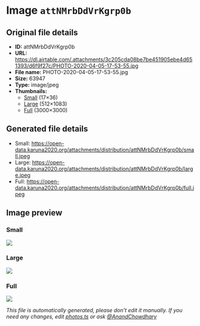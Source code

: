 # Image `attNMrbDdVrKgrp0b`

## Original file details

- **ID:** attNMrbDdVrKgrp0b
- **URL:** https://dl.airtable.com/.attachments/3c205cda08be7be451905ebe4d651393/d6f9f27c/PHOTO-2020-04-05-17-53-55.jpg
- **File name:** PHOTO-2020-04-05-17-53-55.jpg
- **Size:** 63947
- **Type:** image/jpeg
- **Thumbnails:**
  - [Small](https://dl.airtable.com/.attachmentThumbnails/7f81293bc40b95e0a80aa40fe51dc1be/4cbf04e6) (17×36)
  - [Large](https://dl.airtable.com/.attachmentThumbnails/ed5acd1d588d5288b4a3396022db6ef2/ef753175) (512×1083)
  - [Full](https://dl.airtable.com/.attachmentThumbnails/7ece1eded3c0bf0763b6e3edd18f1eaa/a5382ca2) (3000×3000)

## Generated file details

- Small: https://open-data.karuna2020.org/attachments/distribution/attNMrbDdVrKgrp0b/small.jpeg
- Large: https://open-data.karuna2020.org/attachments/distribution/attNMrbDdVrKgrp0b/large.jpeg
- Full: https://open-data.karuna2020.org/attachments/distribution/attNMrbDdVrKgrp0b/full.jpeg

## Image preview

### Small

![](https://open-data.karuna2020.org/attachments/distribution/attNMrbDdVrKgrp0b/small.jpeg)

### Large

![](https://open-data.karuna2020.org/attachments/distribution/attNMrbDdVrKgrp0b/large.jpeg)

### Full

![](https://open-data.karuna2020.org/attachments/distribution/attNMrbDdVrKgrp0b/full.jpeg)

_This file is automatically generated, please don't edit it manually. If you need any changes, edit [photos.ts](/photos.ts) or ask [@AnandChowdhary](https://github.com/AnandChowdhary)_

